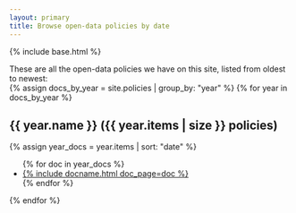 ```yaml
---
layout: primary
title: Browse open-data policies by date
---
```


{% include base.html %}

These are all the open-data policies we have on this site, listed from oldest to newest:
<br>
{% assign docs_by_year = site.policies | group_by: "year" %}
{% for year in docs_by_year %}
  <h2>{{ year.name }} ({{ year.items | size }} policies)</h2>
  {% assign year_docs = year.items | sort: "date" %}
  <ul>
  {% for doc in year_docs %}
    <li><a href="{{ doc.url }}">{% include docname.html doc_page=doc %}</a></li>
  {% endfor %}
  </ul>
{% endfor %}
